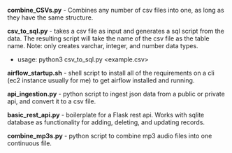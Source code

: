 **combine_CSVs.py** - Combines any number of csv files into one, as long as they have the same structure.

**csv_to_sql.py** - takes a csv file as input and generates a sql script from the data. The resulting script will take the name of the csv file as the table name. Note: only creates varchar, integer, and number data types.
- usage: python3 csv_to_sql.py <example.csv>
 
**airflow_startup.sh** - shell script to install all of the requirements on a cli (ec2 instance usually for me) to get airflow installed and running.

**api_ingestion.py** - python script to ingest json data from a public or private api, and convert it to a csv file.

**basic_rest_api.py** - boilerplate for a Flask rest api. Works with sqlite database as functionality for adding, deleting, and updating records.

**combine_mp3s.py** - python script to combine mp3 audio files into one continuous file.
